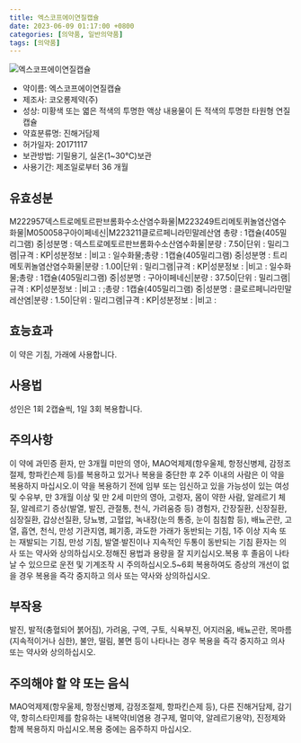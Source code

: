 ```yaml
---
title: 엑스코프에이연질캡슐
date: 2023-06-09 01:17:00 +0800
categories: [의약품, 일반의약품]
tags: [의약품]
---
```

![엑스코프에이연질캡슐](https://nedrug.mfds.go.kr/pbp/cmn/itemImageDownload/1N925qYaI7K)

- 약이름: 엑스코프에이연질캡슐
- 제조사: 코오롱제약(주)
- 성상: 미황색 또는 엷은 적색의 투명한 액상 내용물이 든 적색의 투명한 타원형 연질캡슐
- 약효분류명: 진해거담제
- 허가일자: 20171117
- 보관방법: 기밀용기, 실온(1~30℃)보관
- 사용기간: 제조일로부터 36 개월
## 유효성분
M222957덱스트로메토르판브롬화수소산염수화물|M223249트리메토퀴놀염산염수화물|M050058구아이페네신|M223211클로르페니라민말레산염
총량 : 1캡슐(405밀리그램) 중|성분명 : 덱스트로메토르판브롬화수소산염수화물|분량 : 7.50|단위 : 밀리그램|규격 : KP|성분정보 : |비고 : 일수화물;총량 : 1캡슐(405밀리그램) 중|성분명 : 트리메토퀴놀염산염수화물|분량 : 1.00|단위 : 밀리그램|규격 : KP|성분정보 : |비고 : 일수화물;총량 : 1캡슐(405밀리그램) 중|성분명 : 구아이페네신|분량 : 37.50|단위 : 밀리그램|규격 : KP|성분정보 : |비고 : ;총량 : 1캡슐(405밀리그램) 중|성분명 : 클로르페니라민말레산염|분량 : 1.50|단위 : 밀리그램|규격 : KP|성분정보 : |비고 :
## 효능효과
이 약은 기침, 가래에 사용합니다.
## 사용법
성인은 1회 2캡슐씩, 1일 3회 복용합니다.
## 주의사항
이 약에 과민증 환자, 만 3개월 미만의 영아, MAO억제제(항우울제, 항정신병제, 감정조절제, 항파킨슨제 등)를 복용하고 있거나 복용을 중단한 후 2주 이내의 사람은 이 약을 복용하지 마십시오.이 약을 복용하기 전에 임부 또는 임신하고 있을 가능성이 있는 여성 및 수유부, 만 3개월 이상 및 만 2세 미만의 영아, 고령자, 몸이 약한 사람, 알레르기 체질, 알레르기 증상(발열, 발진, 관절통, 천식, 가려움증 등) 경험자, 간장질환, 신장질환, 심장질환, 갑상선질환, 당뇨병, 고혈압, 녹내장(눈의 통증, 눈이 침침함 등), 배뇨곤란, 고열, 흡연, 천식, 만성 기관지염, 폐기종, 과도한 가래가 동반되는 기침, 1주 이상 지속 또는 재발되는 기침, 만성 기침, 발열·발진이나 지속적인 두통이 동반되는 기침 환자는 의사 또는 약사와 상의하십시오.정해진 용법과 용량을 잘 지키십시오.복용 후 졸음이 나타날 수 있으므로 운전 및 기계조작 시 주의하십시오.5~6회 복용하여도 증상의 개선이 없을 경우 복용을 즉각 중지하고 의사 또는 약사와 상의하십시오.
## 부작용
발진, 발적(충혈되어 붉어짐), 가려움, 구역, 구토, 식욕부진, 어지러움, 배뇨곤란, 목마름(지속적이거나 심한), 불안, 떨림, 불면 등이 나타나는 경우 복용을 즉각 중지하고 의사 또는 약사와 상의하십시오.
## 주의해야 할 약 또는 음식
MAO억제제(항우울제, 항정신병제, 감정조절제, 항파킨슨제 등), 다른 진해거담제, 감기약, 항히스타민제를 함유하는 내복약(비염용 경구제, 멀미약, 알레르기용약), 진정제와 함께 복용하지 마십시오.복용 중에는 음주하지 마십시오.
